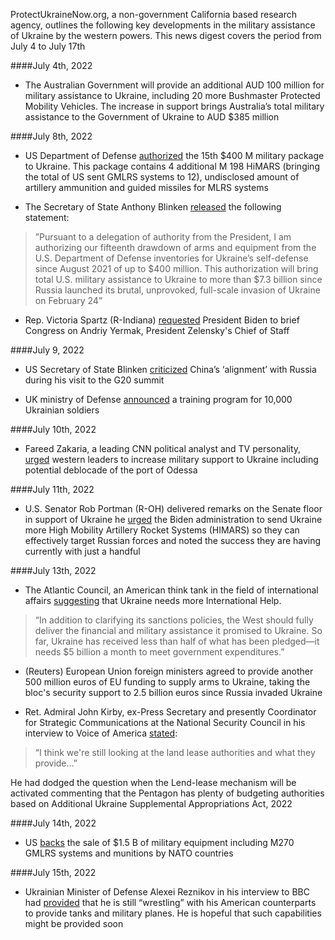 ProtectUkraineNow.org, a non-government California based research agency, outlines the following key developments in the military assistance of Ukraine by the western powers.  This news digest covers the period from July 4 to July 17th

####July 4th, 2022
* The Australian Government will provide an additional AUD 100 million for military assistance to Ukraine, including 20 more Bushmaster Protected Mobility Vehicles. The increase in support brings Australia’s total military assistance to the Government of Ukraine to AUD $385 million

####July 8th, 2022 
* US Department of Defense [authorized](https://www.defense.gov/News/Releases/Release/Article/3087750/400-million-in-additional-security-assistance-for-ukraine/) the 15th $400 M military package to Ukraine. This package contains 4 additional M 198 HiMARS (bringing the total of US sent GMLRS systems to 12), undisclosed amount of artillery ammunition and guided missiles for MLRS systems

* The Secretary of State Anthony Blinken [released](https://www.state.gov/400-million-in-new-u-s-military-assistance-for-ukraine/) the following statement:

> ”Pursuant to a delegation of authority from the President, I am authorizing our 
> fifteenth drawdown of arms and equipment from the U.S. Department of Defense 
> inventories for Ukraine’s self-defense since August 2021 of up to $400 million. 
> This authorization will bring total U.S. military assistance to Ukraine to more 
> than $7.3 billion since Russia launched its brutal, unprovoked, full-scale 
> invasion of Ukraine on February 24”



* Rep. Victoria Spartz (R-Indiana) [requested](https://spartz.house.gov/media/press-releases/spartz-requests-president-biden-brief-congress-andriy-yermak-president) President Biden to brief Congress on Andriy Yermak, President Zelensky's Chief of Staff

####July 9, 2022
* US Secretary of State Blinken [criticized](https://www.washingtonpost.com/world/2022/07/09/russia-ukraine-war-putin-news-live-updates/) China’s ‘alignment’ with Russia during his visit to the G20 summit

* UK ministry of Defense [announced](https://www.bbc.com/news/uk-62102451) a training program for 10,000 Ukrainian soldiers

####July 10th, 2022 
* Fareed Zakaria, a leading CNN political analyst and TV personality, [urged](https://www.youtube.com/watch?v=270Ofnziipk) western leaders to increase military support to Ukraine including potential deblocade of the port of Odessa

####July 11th, 2022
* U.S. Senator Rob Portman (R-OH) delivered remarks on the Senate floor in support of Ukraine he [urged](https://www.portman.senate.gov/newsroom/press-releases/senate-floor-portman-highlights-russias-continued-war-crimes-ukraine-nato) the Biden administration to send Ukraine more High Mobility Artillery Rocket Systems (HIMARS) so they can effectively target Russian forces and noted the success they are having currently with just a handful

####July 13th, 2022 
* The Atlantic Council, an American think tank in the field of international affairs [suggesting](https://www.atlanticcouncil.org/blogs/econographics/ukraine-needs-more-international-support-now/) that Ukraine needs more International Help.

> “In addition to clarifying its sanctions policies, the West should fully deliver 
> the financial and military assistance it promised to Ukraine. So far, Ukraine has 
> received less than half of what has been pledged—it needs $5 billion a month to 
> meet government expenditures.”

* (Reuters) European Union foreign ministers agreed to provide another 500 million euros of EU funding to supply arms to Ukraine, taking the bloc's security support to 2.5 billion euros since Russia invaded Ukraine

* Ret. Admiral John Kirby, ex-Press Secretary and presently Coordinator for Strategic Communications at the National Security Council in his interview to Voice of America [stated](https://www.youtube.com/watch?v=XKrcVrO9u5Q):

> “I think we're still looking at the land lease authorities and what they provide…”

He had dodged the question when the Lend-lease mechanism will be 
activated commenting that the Pentagon has plenty of budgeting authorities based 
on Additional Ukraine Supplemental Appropriations Act, 2022

####July 14th, 2022
* US [backs](https://www.bloomberg.com/news/articles/2022-07-15/ukraine-latest-yellen-slams-russia-on-war-eu-to-boost-arms-aid) the sale of $1.5 B of military equipment including M270 GMLRS systems and munitions by NATO countries

####July 15th, 2022 
* Ukrainian Minister of Defense Alexei Reznikov in his interview to BBC had [provided](https://www.bbc.com/russian/features-62165365) that he is still “wrestling” with his American counterparts to provide tanks and military planes. He is hopeful that such capabilities might be provided soon
